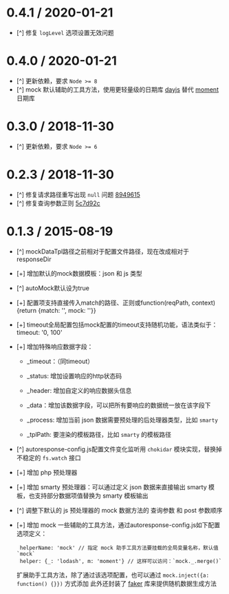 0.4.1 / 2020-01-21
===================

* [^] 修复 `logLevel` 选项设置无效问题


0.4.0 / 2020-01-21
===================

* [^] 更新依赖，要求 `Node >= 8`
* [^] mock 默认辅助的工具方法，使用更轻量级的日期库 [dayjs](https://github.com/iamkun/dayjs) 替代 [moment](http://momentjs.com/docs/) 日期库


0.3.0 / 2018-11-30
===================

* [^] 更新依赖，要求 `Node >= 6`


0.2.3 / 2018-11-30
===================

* [^] 修复请求路径重写出现 `null` 问题 [8949615](https://github.com/wuhy/autoresponse/commit/8949615)
* [^] 修复查询参数正则 [5c7d92c](https://github.com/wuhy/autoresponse/commit/5c7d92c)

0.1.3 / 2015-08-19
===================

  * [^] mockDataTpl路径之前相对于配置文件路径，现在改成相对于responseDir
  * [+] 增加默认的mock数据模板：json 和 js 类型
  * [^] autoMock默认设为true
  * [+] 配置项支持直接传入match的路径、正则或function(reqPath, context){return {match: '', mock: ''}}
  * [+] timeout全局配置包括mock配置的timeout支持随机功能，语法类似于：timeout: '0, 100'
  * [+] 增加特殊响应数据字段：

    - _timeout：（同timeout）

    - _status: 增加设置响应的http状态码

    - _header: 增加自定义的响应数据头信息

    - _data：增加该数据字段，可以把所有要响应的数据统一放在该字段下

    - _process: 增加当前 json 数据需要预处理的后处理器类型，比如 `smarty`

    - _tplPath: 要渲染的模板路径，比如 `smarty` 的模板路径

  * [^] autoresponse-config.js配置文件变化监听用 `chokidar` 模块实现，替换掉不稳定的 `fs.watch` 接口
  * [+] 增加 php 预处理器
  * [+] 增加 smarty 预处理器：可以通过定义 json 数据来直接输出 smarty 模板，也支持部分数据项值替换为 smarty 模板输出
  * [^] 调整下默认的 js 预处理器的 mock 数据方法的 查询参数 和 post 参数顺序
  * [+] 增加 mock 一些辅助的工具方法，通过autoresponse-config.js如下配置选项定义：

    ```
     helperName: 'mock' // 指定 mock 助手工具方法要挂载的全局变量名称，默认值 `mock`
     helper: {_: 'lodash', m: 'moment'} // 这样可以访问：`mock._.merge()`
    ```

    扩展助手工具方法，除了通过该选项配置，也可以通过 `mock.inject({a: function() {}})` 方式添加
    此外还封装了 [faker](http://marak.com/faker.js/) 库来提供随机数据生成方法



